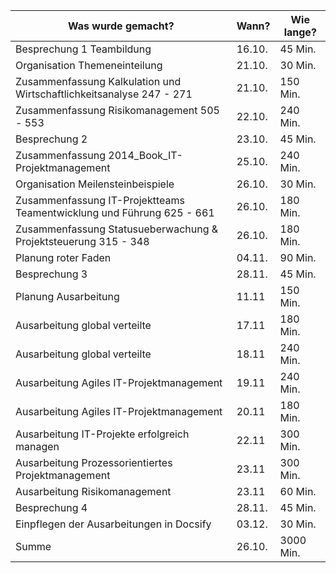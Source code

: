 ﻿Was wurde gemacht? | Wann? | Wie lange?
--- | --- | ---
Besprechung 1 Teambildung |	16.10. |	45 Min.
Organisation Themeneinteilung |	21.10. |	30 Min.
Zusammenfassung Kalkulation und Wirtschaftlichkeitsanalyse 247 - 271 |	21.10. |	150 Min.
Zusammenfassung Risikomanagement 505 - 553 |	22.10. |	240 Min.
Besprechung 2 |	23.10. |	45 Min.
Zusammenfassung 2014_Book_IT-Projektmanagement | 25.10. |	240 Min.
Organisation Meilensteinbeispiele 	|26.10. |	30 Min.
Zusammenfassung IT-Projektteams Teamentwicklung und Führung 625 - 661 |	26.10. |	180 Min.
Zusammenfassung Statusueberwachung & Projektsteuerung 315 - 348 |	26.10. |	180 Min.
Planung roter Faden |	04.11. |	90 Min.
Besprechung 3 |	28.11. |	45 Min.
Planung Ausarbeitung | 11.11 | 150 Min.
Ausarbeitung global verteilte | 17.11 | 180 Min.
Ausarbeitung global verteilte | 18.11 | 240 Min.
Ausarbeitung Agiles IT-Projektmanagement | 19.11 | 240 Min.
Ausarbeitung Agiles IT-Projektmanagement | 20.11 | 180 Min.
Ausarbeitung IT-Projekte erfolgreich managen | 22.11 | 300 Min.
Ausarbeitung Prozessorientiertes Projektmanagement | 23.11 | 300 Min.
Ausarbeitung Risikomanagement | 23.11 | 60 Min.
Besprechung 4 |	28.11. |	45 Min.
Einpflegen der Ausarbeitungen in Docsify | 03.12. | 30 Min.
Summe |	26.10. |	3000 Min.
